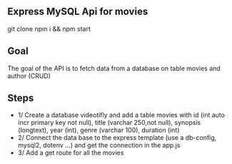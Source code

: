 ## Express MySQL Api for movies

git clone
npm i && npm start

## Goal
The goal of the API is to fetch data from a database on table movies and author (CRUD)

## Steps
- 1/ Create a database videotifly and add a table movies with id (int auto incr primary key not null), title (varchar 250,not null), synopsis (longtext), year (int), genre (varchar 100), duration (int)
- 2/ Connect the data base to the express template (use a db-config, mysql2, dotenv ...) and get the connection in the app.js
- 3/ Add a get route for all the movies
